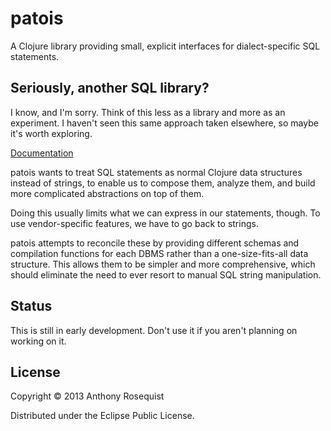 patois
======

A Clojure library providing small, explicit interfaces for dialect-specific SQL statements.

## Seriously, another SQL library?

I know, and I'm sorry. Think of this less as a library and more as an experiment. I haven't seen this same approach taken elsewhere, so maybe it's worth exploring.

[Documentation](http://arosequist.github.io/patois/)

patois wants to treat SQL statements as normal Clojure data structures instead of strings, to enable us to compose them, analyze them, and build more complicated abstractions on top of them.

Doing this usually limits what we can express in our statements, though. To use vendor-specific features, we have to go back to strings.

patois attempts to reconcile these by providing different schemas and compilation functions for each DBMS rather than a one-size-fits-all data structure. This allows them to be simpler and more comprehensive, which should eliminate the need to ever resort to manual SQL string manipulation.

## Status

This is still in early development. Don't use it if you aren't planning on working on it.

## License

Copyright © 2013 Anthony Rosequist

Distributed under the Eclipse Public License.
